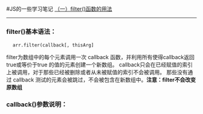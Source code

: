#JS的一些学习笔记
<a href="#filterUsing">（一）filter()函数的用法</a>
***
<div id="filterUsing">
<h3>filter()基本语法：</h3>
<pre>
  <code>arr.filter(callback[, thisArg]</code>
</pre>
<p>
filter为数组中的每个元素调用一次 callback 函数，并利用所有使得callback返回true或等价于true 的值的元素创建一个新数组。
callback只会在已经赋值的索引上被调用，对于那些已经被删除或者从未被赋值的索引不会被调用。
那些没有通过 callback 测试的元素会被跳过，不会被包含在新数组中。<strong>注意：filter不会改变原数组</strong>
</p>
<h3>callback()参数说明：</h3>
<p></p>
</div>
